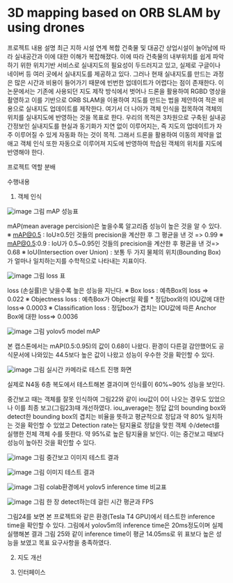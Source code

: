 # 3D mapping based on ORB SLAM by using drones

프로젝트 내용 설명
최근 지하 시설 연계 복합 건축물 및 대공간 상업시설이 늘어남에 따라 실내공간과 이에 대한 이해가 복잡해졌다. 이에 따라 건축물의 내부위치를 쉽게 파악하기 위한 위치기반 서비스로 실내지도의 필요성이 두드러지고 있고, 실제로 구글이나 네이버 등 여러 곳에서 실내지도를 제공하고 있다. 그러나 현재 실내지도를 만드는 과정은 많은 시간과 비용이 들어가기 때문에 빈번한 업데이트가 어렵다는 점이 존재한다. 이 논문에서는 기존에 사용되던 지도 제작 방식에서 벗어나 드론을 활용하여 RGBD 영상을 촬영하고 이를 기반으로 ORB SLAM을 이용하여 지도를 만드는 법을 제안하여 적은 비용으로 실내지도 업데이트를 제작한다. 여기서 더 나아가 객체 인식을 접목하여 객체의 위치를 실내지도에 반영하는 것을 목표로 한다.
우리의 목적은 3차원으로 구축된 실내공간정보인 실내지도를 현실과 동기화가 지연 없이 이루어지는, 즉 지도의 업데이트가 자주 이루어질 수 있게 자동화 하는 것이 목적. 그래서 드론을 활용하여 이동의 제약을 없애고 객체 인식 또한 자동으로 이루어져 지도에 반영하여 학습된 객체의 위치를 지도에 반영해야 한다.

프로젝트 역할 분배


수행내용

1. 객체 인식

![image](https://user-images.githubusercontent.com/65644486/139801318-879ab55a-f7d5-4935-9a89-3288a5ef42fb.png)
그림  mAP 성능표


mAP(mean average percision)은 높을수록 알고리즘 성능이 높은 것을 알 수 있다.
※ mAP@0.5 : IoU≥0.5인 것들의 precision을 계산한 후 그 평균을 낸 것 => 0.99
※ mAP@0.5:0.9 : IoU가 0.5~0.95인 것들의 precision을 계산한 후 평균을 낸 것=> 0.68
※ IoU(Intersection over Union) : 보통 두 가지 물체의 위치(Bounding Box)가 얼마나 일치하는지를 수학적으로 나타내는 지표이다.



![image](https://user-images.githubusercontent.com/65644486/139801304-2a22ad80-690b-4eeb-974f-b5d9065c8eec.png)
그림  loss 표


loss (손실률)은 낮을수록 높은 성능을 지닌다.
※ Box loss : 예측Box의 loss => 0.022
※ Objectness loss : 예측Box가 Object일 확률 * 정답box와의 IOU값에 대한 loss=> 0.0003
※ Classification loss : 정답box가 겹치는 IOU값에 따른 Anchor Box에 대한 loss=> 0.0036

![image](https://user-images.githubusercontent.com/65644486/139801276-0bc5624c-92c8-40b0-8315-a4595ed50e72.png)
그림  yolov5 model mAP


  본 캡스톤에서는 mAP(0.5:0.95)의 값이 0.68이 나왔다. 환경이 다른걸 감안했어도 공식문서에 나와있는 44.5보다 높은 값이 나왔고 성능이 우수한 것을 확인할 수 있다. 

![image](https://user-images.githubusercontent.com/65644486/139801257-fdcea71b-6e5a-4ebf-9505-94972b6a12aa.png)
그림  실시간 카메라로 테스트 진행 화면


  실제로 N4동 6층 복도에서 테스트해본 결과이며 인식률이 60%~90% 성능을 보인다.

  중간보고 때는 객체를 잘못 인식하여 그림22와 같이 iou값이 0이 나오는 경우도 있었으나 이를 최종 보고(그림23)때 개선하였다. iou_average는 정답 값의 bounding box와 detect한 bounding box의 겹치는 비율을 뜻하고 평균적으로 정답과 약 80% 일치하는 것을 확인할 수 있었고 Detection rate는 탐지율로 정답을 맞힌 객체 수/detect를 실행한 전체 객체 수를 뜻한다. 약 95%로 높은 탐지율을 보인다. 이는 중간보고 때보다 성능이 높아진 것을 확인할 수 있다.

![image](https://user-images.githubusercontent.com/65644486/139801177-29f7a9d3-d5b6-4476-a1fb-b5897d04db9c.png)
그림  중간보고 이미지 테스트 결과

![image](https://user-images.githubusercontent.com/65644486/139801185-f0c23fc8-57ed-4084-8cb4-cd00cc1527a0.png)
그림  이미지 테스트 결과

![image](https://user-images.githubusercontent.com/65644486/139801146-fbc94f47-84eb-4f3a-8f03-b26a2f504c99.png)
그림  colab환경에서 yolov5 inference time 비교표

![image](https://user-images.githubusercontent.com/65644486/139801138-adef81c4-0e82-4b20-bcf4-6cb31bebc738.png)
그림  한 장 detect하는데 걸린 시간 평균과 FPS

  그림24를 보면 본 프로젝트와 같은 환경(Tesla T4 GPU)에서 테스트한 inference time을 확인할 수 있다. 그림에서 yolov5m의 inference time은 20ms정도이며 실제 실행해본 결과 그림 25와 같이 inference time이 평균 14.05ms로 위 표보다 높은 성능을 보였고 목표 요구사항을 충족하였다.

2. 지도 개선

3. 인터페이스  
